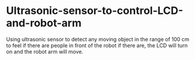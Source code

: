 # Ultrasonic-sensor-to-control-LCD-and-robot-arm
Using ultrasonic sensor to detect any moving object in the range of 100 cm to feel if there are people in front of the robot if there are, the LCD will turn on and the robot arm will move.
